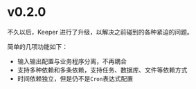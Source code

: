 

# v0.2.0

不久以后，Keeper 进行了升级，以解决之前碰到的各种紧迫的问题。

简单的几项功能如下：

* 输入输出配置与业务程序分离，不再耦合
* 支持多种依赖和多条依赖，支持任务、数据库、文件等依赖方式
* 时间依赖独立，但是仍不是`Cron`表达式配置